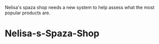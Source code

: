 Nelisa's spaza shop needs a new system to help assess what the most popular products are.
# Nelisa-s-Spaza-Shop

